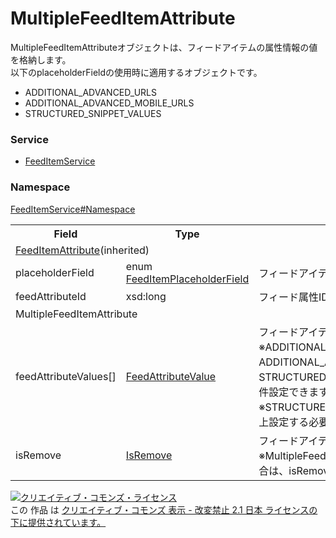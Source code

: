 # MultipleFeedItemAttribute
MultipleFeedItemAttributeオブジェクトは、フィードアイテムの属性情報の値を格納します。<br>
以下のplaceholderFieldの使用時に適用するオブジェクトです。<br>
+ ADDITIONAL_ADVANCED_URLS
+ ADDITIONAL_ADVANCED_MOBILE_URLS
+ STRUCTURED_SNIPPET_VALUES

### Service
+ [FeedItemService](../../services/FeedItemService.md)

### Namespace
[FeedItemService#Namespace](../../services/FeedItemService.md#namespace)

<table>
 <tr>
  <th>Field</th>
  <th>Type</th>
  <th>Description</th>
  <th>response</th>
  <th>get</th>
  <th>add</th>
  <th>set</th>
  <th>remove</th>
 </tr>
 <tr>
  <td colspan="8"><a href="FeedItemAttribute.md">FeedItemAttribute</a>(inherited)</td>
 </tr>
 <tr>
  <td>placeholderField</td>
  <td>enum <a href="FeedItemPlaceholderField.md">FeedItemPlaceholderField</a></td>
  <td>フィードアイテム情報の種類です。</td>
  <td colspan="5"></td>
 </tr>
 <tr>
  <td>feedAttributeId</td>
  <td>xsd:long</td>
  <td>フィード属性IDです。</td>
  <td colspan="5"></td>
 </tr>
 <tr>
  <td colspan="8">MultipleFeedItemAttribute</td>
 </tr>
<tr>
<td>feedAttributeValues[]</td><td><a href="FeedAttributeValue.md">FeedAttributeValue</a></td><td>フィードアイテム情報の値です。<br>
※ADDITIONAL_ADVANCED_URLSおよびADDITIONAL_ADVANCED_MOBILE_URLS、STRUCTURED_SNIPPET_VALUESは、最大9件設定できます。
※STRUCTURED_SNIPPET_VALUESは3個以上設定する必要があります。
</td>
<td>yes</td><td>-</td><td>Requirement</td><td>Requirement<br>
<td>-</td>
</tr>
<tr>
<td>isRemove</td><td><a href="IsRemove.md">IsRemove</a></td><td>フィードアイテムを削除します。<br>
※MultipleFeedAttributeValueを削除する場合は、isRemove=TRUEを指定します。</td>
<td>-</td><td>-</td><td>-</td><td>Optional</td><td>-</td>
</tr>
</table>

<a rel="license" href="http://creativecommons.org/licenses/by-nd/2.1/jp/"><img alt="クリエイティブ・コモンズ・ライセンス" style="border-width:0" src="https://i.creativecommons.org/l/by-nd/2.1/jp/88x31.png" /></a><br />この 作品 は <a rel="license" href="http://creativecommons.org/licenses/by-nd/2.1/jp/">クリエイティブ・コモンズ 表示 - 改変禁止 2.1 日本 ライセンスの下に提供されています。</a>
